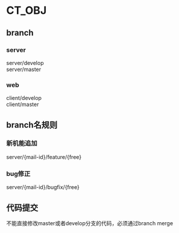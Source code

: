 # CT_OBJ

## branch
### server
server/develop  
server/master  

### web
client/develop  
client/master  

## branch名规则
### 新机能追加
server/{mail-id}/feature/{free}

### bug修正
server/{mail-id}/bugfix/{free}

## 代码提交
不能直接修改master或者develop分支的代码，必须通过branch merge
